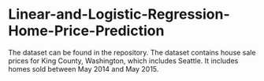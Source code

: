 # Linear-and-Logistic-Regression-Home-Price-Prediction

The dataset can be found in the repository. 
The dataset contains house sale prices for King County, Washington, which includes Seattle. It includes homes sold between May 2014 and May 2015.
